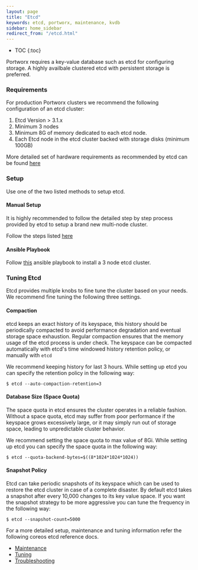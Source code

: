 ```yaml
---
layout: page
title: "Etcd"
keywords: etcd, portworx, maintenance, kvdb
sidebar: home_sidebar
redirect_from: "/etcd.html"
---
```


* TOC
{:toc}

Portworx requires a key-value database such as etcd for configuring storage. A highly availbale clustered etcd with persistent storage is preferred.

### Requirements
For production Portworx clusters we recommend the following configuration of an etcd cluster:

1. Etcd Version > 3.1.x
2. Minimum 3 nodes
3. Minimum 8G of memory dedicated to each etcd node.
4. Each Etcd node in the etcd cluster backed with storage disks (minimum 100GB)

More detailed set of hardware requirements as recommended by etcd can be found [here](https://coreos.com/etcd/docs/latest/op-guide/hardware.html#example-hardware-configurations)

### Setup

Use one of the two listed methods to setup etcd.

#### Manual Setup

It is highly recommended to follow the detailed step by step process provided by etcd to setup a brand new multi-node cluster.

Follow the steps listed [here](https://coreos.com/etcd/docs/latest/op-guide/clustering.html)


#### Ansible Playbook

Follow [this](https://github.com/portworx/px-docs/blob/gh-pages/etcd/ansible/index.md) ansible playbook to install a 3 node etcd cluster.


### Tuning Etcd

Etcd provides multiple knobs to fine tune the cluster based on your needs. We recommend fine tuning the following three settings.

#### Compaction

etcd keeps an exact history of its keyspace, this history should be periodically compacted to avoid performance degradation and eventual storage space exhaustion. Regular compaction ensures that the memory usage of the etcd process is under check.
The keyspace can be compacted automatically with etcd's time windowed history retention policy, or manually with ``etcd``

We recommend keeping history for last 3 hours. While setting up etcd you can specify the retention policy in the following way:

```
$ etcd --auto-compaction-retention=3
```

#### Database Size (Space Quota)

The space quota in etcd ensures the cluster operates in a reliable fashion. Without a space quota, etcd may suffer from poor performance if the keyspace grows excessively large, or it may simply run out of storage space, leading to unpredictable cluster behavior.

We recommend setting the space quota to max value of 8Gi. While setting up etcd you can specify the space quota in the following way:

```
$ etcd --quota-backend-bytes=$((8*1024*1024*1024))
```

#### Snapshot Policy

Etcd can take periodic snapshots of its keyspace which can be used to restore the etcd cluster in case of a complete disaster. By default etcd takes a snapshot after every 10,000 changes to its key value space. If you want the snapshot strategy to be more aggressive you can tune the frequency in the following way:

```
$ etcd --snapshot-count=5000
```

For a more detailed setup, maintenance and tuning information refer the following coreos etcd reference docs.
- [Maintenance](https://coreos.com/etcd/docs/latest/op-guide/maintenance.html)
- [Tuning](https://coreos.com/etcd/docs/latest/tuning.html)
- [Troubleshooting](https://coreos.com/etcd/docs/latest/op-guide/recovery.html)
